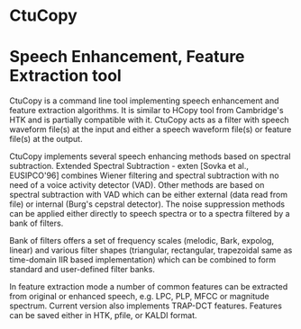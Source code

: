 # CtuCopy 
# Speech Enhancement, Feature Extraction tool

CtuCopy is a command line tool implementing speech enhancement and feature extraction algorithms. It is similar to HCopy tool from Cambridge's HTK and is partially compatible with it. CtuCopy acts as a filter with speech waveform file(s) at the input and either a speech waveform file(s) or feature file(s) at the output.

CtuCopy implements several speech enhancing methods based on spectral subtraction. Extended Spectral Subtraction - exten [Sovka et al., EUSIPCO'96] combines Wiener filtering and spectral subtraction with no need of a voice activity detector (VAD). Other methods are based on spectral subtraction with VAD which can be either external (data read from file) or internal (Burg's cepstral detector). The noise suppression methods can be applied either directly to speech spectra or to a spectra filtered by a bank of filters.

Bank of filters offers a set of frequency scales (melodic, Bark, expolog, linear) and various filter shapes (triangular, rectangular, trapezoidal same as time-domain IIR based implementation) which can be combined to form standard and user-defined filter banks.

In feature extraction mode a number of common features can be extracted from original or enhanced speech, e.g. LPC, PLP, MFCC or magnitude spectrum. Current version also implements TRAP-DCT features. Features can be saved either in HTK, pfile, or KALDI format.
